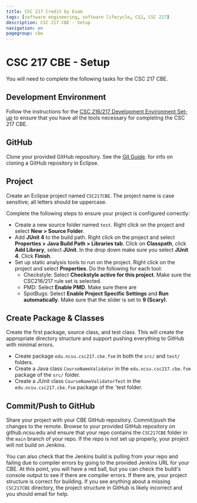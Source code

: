 ```yaml
---
title: CSC 217 Credit by Exam
tags: [software engineering, software lifecycle, CS2, CSC 217]
description: CSC 217 CBE - Setup
navigation: on
pagegroup: cbe
---
```


# CSC 217 CBE - Setup
You will need to complete the following tasks for the CSC 217 CBE.

## Development Environment
Follow the instructions for the [CSC 216/217 Development Environment Set-up](https://pages.github.ncsu.edu/engr-csc-software-development/practices-tools/eclipse/eclipse-install.html) to ensure that you have all the tools necessary for completing the CSC 217 CBE.

## GitHub
Clone your provided GitHub repository.  See the [Git Guide](https://pages.github.ncsu.edu/engr-csc-software-development/practices-tools/git/git-clone).  for info on cloning a GitHub repository in Eclipse.
## Project
Create an Eclipse project named `CSC217CBE`.  The project name is case sensitive; all letters should be uppercase.

Complete the following steps to ensure your project is configured correctly:

  - Create a new source folder named `test`.  Right click on the project and select **New > Source Folder**. 
  - Add **JUnit 4** to the build path.  Right click on the project and select **Properties > Java Build Path > Libraries tab**.  Click on **Classpath**, click **Add Library**, select **JUnit**.  In the drop down make sure you select **JUnit 4**.  Click **Finish**.
  - Set up static analysis tools to run on the project.  Right click on the project and select **Properties**.  Do the following for each tool:
     - Checkstyle: Select **Checkstyle active for this project**.  Make sure the CSC216/217 rule set is selected.
	 - PMD: Select **Enable PMD**. Make sure there are 
	 - SpotBugs: Select **Enable Project Specific Settings** and **Run automatically**.  Make sure that the slider is set to **9 (Scary)**.

## Create Package & Classes
Create the first package, source class, and test class.  This will create the appropriate directory structure and support pushing everything to GitHub with minimal errors.

  - Create package `edu.ncsu.csc217.cbe.fsm` in both the `src/` and `test/` folders.
  - Create a Java class `CourseNameValidator` in the `edu.ncsu.csc217.cbe.fsm` package of the `src/` folder.
  - Create a JUnit class `CourseNameValidatorTest` in the `edu.ncsu.csc217.cbe.fsm` package of the `test folder.

## Commit/Push to GitHub
Share your project with your CBE GitHub repository.  Commit/push the changes to the remote.  Browse to your provided GitHub repository on github.ncsu.edu and ensure that your repo contains the `CSC217CBE` folder in the `main` branch of your repo.  If the repo is not set up properly, your project will not build on Jenkins.  

You can also check that the Jenkins build is pulling from your repo and failing due to compiler errors by going to the provided Jenkins URL for your CBE.  At this point,  you will have a red ball, but you can check the build's console output to see if there are compiler errors.  If there are, your project structure is correct for building. If you see anything about a missing `CSC217CBE` directory, the project structure in GitHub is likely incorrect and you should email for help.